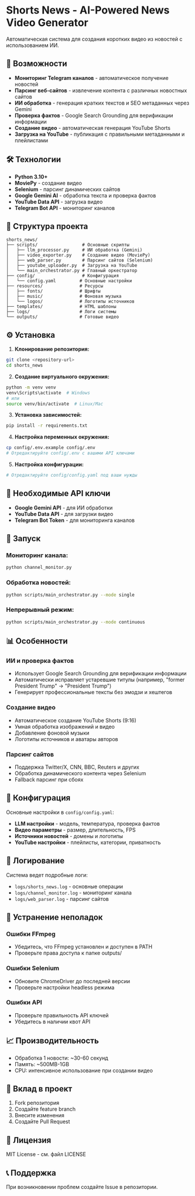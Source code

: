 # Shorts News - AI-Powered News Video Generator

Автоматическая система для создания коротких видео из новостей с использованием ИИ.

## 🚀 Возможности

- **Мониторинг Telegram каналов** - автоматическое получение новостей
- **Парсинг веб-сайтов** - извлечение контента с различных новостных сайтов
- **ИИ обработка** - генерация кратких текстов и SEO метаданных через Gemini
- **Проверка фактов** - Google Search Grounding для верификации информации
- **Создание видео** - автоматическая генерация YouTube Shorts
- **Загрузка на YouTube** - публикация с правильными метаданными и плейлистами

## 🛠 Технологии

- **Python 3.10+**
- **MoviePy** - создание видео
- **Selenium** - парсинг динамических сайтов
- **Google Gemini AI** - обработка текста и проверка фактов
- **YouTube Data API** - загрузка видео
- **Telegram Bot API** - мониторинг каналов

## 📁 Структура проекта

```
shorts_news/
├── scripts/                 # Основные скрипты
│   ├── llm_processor.py     # ИИ обработка (Gemini)
│   ├── video_exporter.py    # Создание видео (MoviePy)
│   ├── web_parser.py        # Парсинг сайтов (Selenium)
│   ├── youtube_uploader.py  # Загрузка на YouTube
│   └── main_orchestrator.py # Главный оркестратор
├── config/                  # Конфигурация
│   └── config.yaml         # Основные настройки
├── resources/              # Ресурсы
│   ├── fonts/              # Шрифты
│   ├── music/              # Фоновая музыка
│   └── logos/              # Логотипы источников
├── templates/              # HTML шаблоны
├── logs/                   # Логи системы
└── outputs/                # Готовые видео
```

## ⚙️ Установка

1. **Клонирование репозитория:**
```bash
git clone <repository-url>
cd shorts_news
```

2. **Создание виртуального окружения:**
```bash
python -m venv venv
venv\Scripts\activate  # Windows
# или
source venv/bin/activate  # Linux/Mac
```

3. **Установка зависимостей:**
```bash
pip install -r requirements.txt
```

4. **Настройка переменных окружения:**
```bash
cp config/.env.example config/.env
# Отредактируйте config/.env с вашими API ключами
```

5. **Настройка конфигурации:**
```bash
# Отредактируйте config/config.yaml под ваши нужды
```

## 🔑 Необходимые API ключи

- **Google Gemini API** - для ИИ обработки
- **YouTube Data API** - для загрузки видео
- **Telegram Bot Token** - для мониторинга каналов

## 🚀 Запуск

### Мониторинг канала:
```bash
python channel_monitor.py
```

### Обработка новостей:
```bash
python scripts/main_orchestrator.py --mode single
```

### Непрерывный режим:
```bash
python scripts/main_orchestrator.py --mode continuous
```

## 📊 Особенности

### ИИ и проверка фактов
- Использует Google Search Grounding для верификации информации
- Автоматически исправляет устаревшие титулы (например, "former President Trump" → "President Trump")
- Генерирует профессиональные тексты без эмодзи и хештегов

### Создание видео
- Автоматическое создание YouTube Shorts (9:16)
- Умная обработка изображений и видео
- Добавление фоновой музыки
- Логотипы источников и аватары авторов

### Парсинг сайтов
- Поддержка Twitter/X, CNN, BBC, Reuters и других
- Обработка динамического контента через Selenium
- Fallback парсинг при сбоях

## 🔧 Конфигурация

Основные настройки в `config/config.yaml`:

- **LLM настройки** - модель, температура, проверка фактов
- **Видео параметры** - размер, длительность, FPS
- **Источники новостей** - домены и логотипы
- **YouTube настройки** - плейлисты, категории, приватность

## 📝 Логирование

Система ведет подробные логи:
- `logs/shorts_news.log` - основные операции
- `logs/channel_monitor.log` - мониторинг канала
- `logs/web_parser.log` - парсинг сайтов

## 🐛 Устранение неполадок

### Ошибки FFmpeg
- Убедитесь, что FFmpeg установлен и доступен в PATH
- Проверьте права доступа к папке outputs/

### Ошибки Selenium
- Обновите ChromeDriver до последней версии
- Проверьте настройки headless режима

### Ошибки API
- Проверьте правильность API ключей
- Убедитесь в наличии квот API

## 📈 Производительность

- Обработка 1 новости: ~30-60 секунд
- Память: ~500MB-1GB
- CPU: интенсивное использование при создании видео

## 🤝 Вклад в проект

1. Fork репозитория
2. Создайте feature branch
3. Внесите изменения
4. Создайте Pull Request

## 📄 Лицензия

MIT License - см. файл LICENSE

## 📞 Поддержка

При возникновении проблем создайте Issue в репозитории.